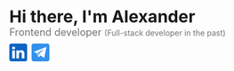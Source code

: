 <h1 style="margin: 0; font-size: 30px">
    Hi there, I'm Alexander
</h1>
<p style="margin: 0 0 10px; font-size: 18px; opacity: .6;">
    Frontend developer <span style="font-size: 14px">(Full-stack developer in the past)</span>
</p>
<div>
    <a href="https://www.linkedin.com/in/bykovskiyan" target="_blank" style="text-decoration: none; color: inherit; padding-right: 4px">
        <img src="./icons/linkedin-link.svg" style="display: inline-block; width: 32px; height: 32px; overflow: hidden; border-radius: 4px;" alt="link to linkedin"/>
    </a>
    <a href="https://t.me/alexander_bykovskiy" target="_blank" style="text-decoration: none; color: inherit">
        <img src="./icons/telegram-link.svg" style="display: inline-block; width: 32px; height: 32px; overflow: hidden; border-radius: 4px;" alt="link to telegram"/>
    </a>
</div>
